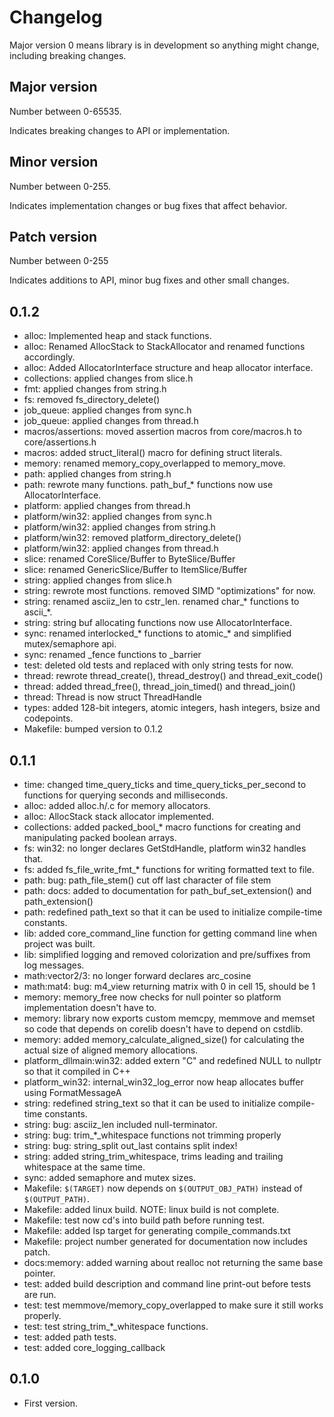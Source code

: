 Changelog
=========

Major version 0 means library is in development so anything
might change, including breaking changes.

## Major version
Number between 0-65535.

Indicates breaking changes to API or implementation.

## Minor version
Number between 0-255.

Indicates implementation changes or bug fixes that affect behavior.

## Patch version
Number between 0-255

Indicates additions to API, minor bug fixes and other small changes.

0.1.2
-----

- alloc: Implemented heap and stack functions.
- alloc: Renamed AllocStack to StackAllocator and renamed functions accordingly.
- alloc: Added AllocatorInterface structure and heap allocator interface.
- collections: applied changes from slice.h
- fmt: applied changes from string.h
- fs: removed fs_directory_delete()
- job_queue: applied changes from sync.h
- job_queue: applied changes from thread.h
- macros/assertions: moved assertion macros from core/macros.h to core/assertions.h
- macros: added struct_literal() macro for defining struct literals.
- memory: renamed memory_copy_overlapped to memory_move.
- path: applied changes from string.h
- path: rewrote many functions. path_buf_* functions now use AllocatorInterface.
- platform: applied changes from thread.h
- platform/win32: applied changes from sync.h
- platform/win32: applied changes from string.h
- platform/win32: removed platform_directory_delete()
- platform/win32: applied changes from thread.h
- slice: renamed CoreSlice/Buffer to ByteSlice/Buffer
- slice: renamed GenericSlice/Buffer to ItemSlice/Buffer
- string: applied changes from slice.h
- string: rewrote most functions. removed SIMD "optimizations" for now.
- string: renamed asciiz_len to cstr_len. renamed char_* functions to ascii_*.
- string: string buf allocating functions now use AllocatorInterface.
- sync: renamed interlocked_* functions to atomic_* and simplified mutex/semaphore api.
- sync: renamed _fence functions to _barrier
- test: deleted old tests and replaced with only string tests for now.
- thread: rewrote thread_create(), thread_destroy() and thread_exit_code()
- thread: added thread_free(), thread_join_timed() and thread_join()
- thread: Thread is now struct ThreadHandle
- types: added 128-bit integers, atomic integers, hash integers, bsize and codepoints.
- Makefile: bumped version to 0.1.2

0.1.1
-----

- time: changed time_query_ticks and time_query_ticks_per_second to functions for querying seconds and milliseconds.
- alloc: added alloc.h/.c for memory allocators.
- alloc: AllocStack stack allocator implemented.
- collections: added packed_bool_* macro functions for creating and manipulating packed boolean arrays.
- fs: win32: no longer declares GetStdHandle, platform win32 handles that.
- fs: added fs_file_write_fmt_* functions for writing formatted text to file.
- path: bug: path_file_stem() cut off last character of file stem
- path: docs: added to documentation for path_buf_set_extension() and path_extension()
- path: redefined path_text so that it can be used to initialize compile-time constants.
- lib: added core_command_line function for getting command line when project was built.
- lib: simplified logging and removed colorization and pre/suffixes from log messages.
- math:vector2/3: no longer forward declares arc_cosine
- math:mat4: bug: m4_view returning matrix with 0 in cell 15, should be 1
- memory: memory_free now checks for null pointer so platform implementation doesn't have to.
- memory: library now exports custom memcpy, memmove and memset so code that depends on corelib doesn't have to depend on cstdlib.
- memory: added memory_calculate_aligned_size() for calculating the actual size of aligned memory allocations.
- platform_dllmain:win32: added extern "C" and redefined NULL to nullptr so that it compiled in C++
- platform_win32: internal_win32_log_error now heap allocates buffer using FormatMessageA
- string: redefined string_text so that it can be used to initialize compile-time constants.
- string: bug: asciiz_len included null-terminator.
- string: bug: trim_*_whitespace functions not trimming properly
- string: bug: string_split out_last contains split index!
- string: added string_trim_whitespace, trims leading and trailing whitespace at the same time.
- sync: added semaphore and mutex sizes.
- Makefile: ```$(TARGET)``` now depends on ```$(OUTPUT_OBJ_PATH)``` instead of ```$(OUTPUT_PATH)```.
- Makefile: added linux build. NOTE: linux build is not complete.
- Makefile: test now cd's into build path before running test.
- Makefile: added lsp target for generating compile_commands.txt
- Makefile: project number generated for documentation now includes patch.
- docs:memory: added warning about realloc not returning the same base pointer.
- test: added build description and command line print-out before tests are run.
- test: test memmove/memory_copy_overlapped to make sure it still works properly.
- test: test string_trim_*_whitespace functions.
- test: added path tests.
- test: added core_logging_callback

0.1.0
------
- First version.

